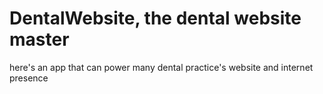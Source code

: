 # DentalWebsite, the dental website master

here's an app that can power many dental practice's website and internet presence

